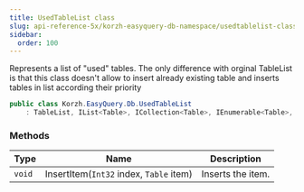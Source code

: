 ```yaml
---
title: UsedTableList class
slug: api-reference-5x/korzh-easyquery-db-namespace/usedtablelist-class
sidebar:
  order: 100
---
```


Represents a list of "used" tables.  The only difference with orginal TableList is that this class doesn't allow to insert already existing table and inserts tables in list according their priority
```csharp
public class Korzh.EasyQuery.Db.UsedTableList
    : TableList, IList<Table>, ICollection<Table>, IEnumerable<Table>, IEnumerable, IList, ICollection, IReadOnlyList<Table>, IReadOnlyCollection<Table>

```

### Methods

| Type | Name | Description | 
| --- | --- | --- | 
| `void` | InsertItem(`Int32` index, `Table` item) | Inserts the item. |
